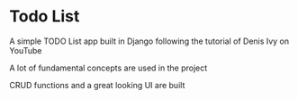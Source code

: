 # Todo List
A simple TODO List app built in Django following the tutorial of Denis Ivy on YouTube

A lot of fundamental concepts are used in the project

CRUD functions and a great looking UI are built
